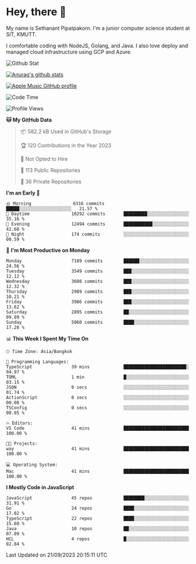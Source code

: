 # Hey, there 🙌
My name is Sethanant Pipatpakorn. I'm a junior computer science student at SIT, KMUTT.

I comfortable coding with NodeJS, Golang, and Java. I also love deploy and managed cloud infrastructure using GCP and Azure.

![Github Stat](https://github-profile-summary-cards.vercel.app/api/cards/profile-details?username=thetkpark&theme=dracula)

[![Anurag's github stats](https://github-readme-stats.vercel.app/api?username=thetkpark&count_private=true&show_icons=true&theme=tokyonight)](https://github.com/anuraghazra/github-readme-stats)

[![Apple Music GitHub profile](https://apple-music-github-profile.rayriffy.com/theme/light.svg?uid=000347.6120fcbefcb74cd59d65c108cc315787.1333)](https://github.com/rayriffy/apple-music-github-profile)

<!--START_SECTION:waka-->
![Code Time](http://img.shields.io/badge/Code%20Time-1%2C020%20hrs%2022%20mins-blue)

![Profile Views](http://img.shields.io/badge/Profile%20Views-0-blue)

**🐱 My GitHub Data** 

> 📦 582.2 kB Used in GitHub's Storage 
 > 
> 🏆 120 Contributions in the Year 2023
 > 
> 🚫 Not Opted to Hire
 > 
> 📜 113 Public Repositories 
 > 
> 🔑 36 Private Repositories 
 > 
**I'm an Early 🐤** 

```text
🌞 Morning                6316 commits        █████░░░░░░░░░░░░░░░░░░░░   21.57 % 
🌆 Daytime                10292 commits       █████████░░░░░░░░░░░░░░░░   35.16 % 
🌃 Evening                12494 commits       ███████████░░░░░░░░░░░░░░   42.68 % 
🌙 Night                  174 commits         ░░░░░░░░░░░░░░░░░░░░░░░░░   00.59 % 
```
📅 **I'm Most Productive on Monday** 

```text
Monday                   7189 commits        ██████░░░░░░░░░░░░░░░░░░░   24.56 % 
Tuesday                  3549 commits        ███░░░░░░░░░░░░░░░░░░░░░░   12.12 % 
Wednesday                3608 commits        ███░░░░░░░░░░░░░░░░░░░░░░   12.32 % 
Thursday                 2989 commits        ███░░░░░░░░░░░░░░░░░░░░░░   10.21 % 
Friday                   3986 commits        ███░░░░░░░░░░░░░░░░░░░░░░   13.62 % 
Saturday                 2895 commits        ██░░░░░░░░░░░░░░░░░░░░░░░   09.89 % 
Sunday                   5060 commits        ████░░░░░░░░░░░░░░░░░░░░░   17.28 % 
```


📊 **This Week I Spent My Time On** 

```text
🕑︎ Time Zone: Asia/Bangkok

💬 Programming Languages: 
TypeScript               39 mins             ████████████████████████░   94.97 % 
TOML                     1 min               █░░░░░░░░░░░░░░░░░░░░░░░░   03.15 % 
JSON                     0 secs              ░░░░░░░░░░░░░░░░░░░░░░░░░   01.74 % 
ActionScript             0 secs              ░░░░░░░░░░░░░░░░░░░░░░░░░   00.08 % 
TSConfig                 0 secs              ░░░░░░░░░░░░░░░░░░░░░░░░░   00.05 % 

🔥 Editors: 
VS Code                  41 mins             █████████████████████████   100.00 % 

🐱‍💻 Projects: 
way                      41 mins             █████████████████████████   100.00 % 

💻 Operating System: 
Mac                      41 mins             █████████████████████████   100.00 % 
```

**I Mostly Code in JavaScript** 

```text
JavaScript               45 repos            ████████░░░░░░░░░░░░░░░░░   31.91 % 
Go                       24 repos            ████░░░░░░░░░░░░░░░░░░░░░   17.02 % 
TypeScript               22 repos            ████░░░░░░░░░░░░░░░░░░░░░   15.60 % 
Java                     10 repos            ██░░░░░░░░░░░░░░░░░░░░░░░   07.09 % 
HCL                      4 repos             █░░░░░░░░░░░░░░░░░░░░░░░░   02.84 % 
```




 Last Updated on 21/09/2023 20:15:11 UTC
<!--END_SECTION:waka-->
